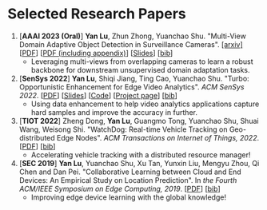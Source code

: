 
# Selected Research Papers
1. [__AAAI 2023 (Oral)__] __Yan Lu__, Zhun Zhong, Yuanchao Shu. "Multi-View Domain Adaptive Object Detection in Surveillance Cameras". [[arxiv]](https://arxiv.org/abs/2102.03442) [[PDF](https://Jason-cs18.github.io/assets/paper/MVDAOD_AAAI23_Main.pdf)] [[PDF (including appendix)](https://Jason-cs18.github.io/assets/paper/MVDAOD_AAAI23_Full.pdf)] [[Slides](https://jason-cs18.github.io/)] [[bib](https://Jason-cs18.github.io/assets/bib/aaai23mvdaod.txt)]
   - Leveraging multi-views from overlapping cameras to learn a robust backbone for downstream unsupervised domain adaptation tasks. 
2. [__SenSys 2022__] __Yan Lu__, Shiqi Jiang, Ting Cao, Yuanchao Shu. "Turbo: Opportunistic Enhancement for Edge Video Analytics". _ACM SenSys 2022_. [[PDF](https://Jason-cs18.github.io/assets/paper/sensys22turbo.pdf)] [[Slides](https://Jason-cs18.github.io/assets/slides/Turbo_SenSys_Presentation.pdf)] [[Code](https://aka.ms/turbo-project)] [[Project page](https://sites.google.com/view/turbo-video/home)] [[bib](https://Jason-cs18.github.io/assets/bib/sensys22turbo.txt)]
   - Using data enhancement to help video analytics applications capture hard samples and improve the accuracy in further.
3. [__TIOT 2022__] Zheng Dong, __Yan Lu__, Guangmo Tong, Yuanchao Shu, Shuai Wang, Weisong Shi. "WatchDog: Real-time Vehicle Tracking on Geo-distributed Edge Nodes". _ACM Transactions on Internet of Things, 2022_. [[PDF](https://Jason-cs18.github.io/assets/paper/watchdog22.pdf)] [[bib](https://Jason-cs18.github.io/assets/bib/tiot22watchdog.txt)]
    - Accelerating vehicle tracking with a distributed resource manager! 
4. [__SEC 2019__] __Yan Lu__, Yuanchao Shu, Xu Tan, Yunxin Liu, Mengyu Zhou, Qi Chen and Dan Pei. "Collaborative Learning between Cloud and End Devices: An Empirical Study on Location Prediction". In _the Fourth ACM/IEEE Symposium on Edge Computing, 2019_. [[PDF](https://Jason-cs18.github.io/assets/paper/sec19colla.pdf)] [[bib](https://Jason-cs18.github.io/assets/bib/sec19colla.txt)]
   - Improving edge device learning with the global knowledge!


